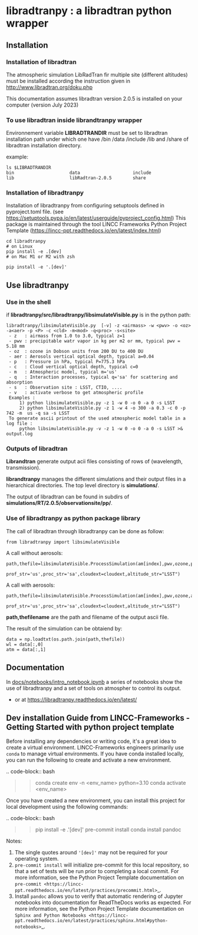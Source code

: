# libradtranpy : a libradtran python wrapper



## Installation

### Installation of libradtran

The atmospheric simulation LibRadTran fir multiple site (different altitudes) must be installed according the instruction given in 
http://www.libradtran.org/doku.php

This documentation assumes libradtran version 2.0.5 is installed on your computer (version July 2023)


### To use libradtran inside librandtranpy wrapper


Environnement variable **LIBRADTRANDIR** must be set to libradtran installation path under which one have /bin /data /include /lib and /share of libradtran installation directory. 

example:

	ls $LIBRADTRANDIR
	bin                     data                    include                 	lib                     libRadtran-2.0.5        share


### Installation of libradtranpy

Installation of libradtranpy from configuring setuptools defined in pyproject.toml file.
(see https://setuptools.pypa.io/en/latest/userguide/pyproject_config.html)
This package is maintained through the tool LINCC Frameworks Python Project Template (https://lincc-ppt.readthedocs.io/en/latest/index.html)

    cd libradtranpy
    # on Linux
	pip install -e .[dev]
    # on Mac M1 or M2 with zsh

    pip install -e '.[dev]'
       
## Use  libradtranpy


### Use in the shell

if **libradtranpy/src/libradtranpy/libsimulateVisible.py** is in the python path:


	libradtranpy/libsimulateVisible.py  [-v] -z <airmass> -w <pwv> -o <oz> -a<aer> -p <P> -c <cld> -m<mod> -q<proc> -s<site>
 	 - z   : airmass from 1.0 to 3.0, typical z=1 
 	 - pwv : precipitable watr vapor in kg per m2 or mm, typical pwv = 5.18 mm
 	 - oz  : ozone in Dobson units from 200 DU to 400 DU
 	 - aer : Aerosols vertical optical depth, typical a=0.04
 	 - p   : Pressure in hPa, typical P=775.3 hPa  
 	 - c   : Cloud vertical optical depth, typical c=0
 	 - m   : Atmospheric model, typical m='us' 
 	 - q   : Interaction processes, typical q='sa' for scattering and absorption
     - s   : Observation site : LSST, CTIO, ....  
 	 - v   : activate verbose to get atmospheric profile
	 Examples : 
	 	 1) python libsimulateVisible.py -z 1 -w 0 -o 0 -a 0 -s LSST
	 	 2) python libsimulateVisible.py -z 1 -w 4 -o 300 -a 0.3 -c 0 -p 742 -m  us -q sa -s LSST
	 To generate ascii printout of the used atmospheric model table in a log file :
	 	 python libsimulateVisible.py -v -z 1 -w 0 -o 0 -a 0 -s LSST >& output.log
	 

### Outputs of libradtran

**Librandtran** generate output acii files consisting of rows of (wavelength, transmission).
 
**librandtranpy** manages the different simulations and their output files in a hierarchical directories. The top level directory is **simulations/**.

The output of libradtran can be found in subdirs of **simulations/RT/2.0.5/observationsite/pp/**.

	 	 
	 	 
### Use of libradtranpy as python package library

The call of libradtran through libradtranpy can be done as follow:

    from libradtranpy import libsimulateVisible
      
A call without aerosols:

    path,thefile=libsimulateVisible.ProcessSimulation(am[index],pwv,ozone,pressure,
                                                      prof_str='us',proc_str='sa',cloudext=cloudext,altitude_str="LSST")
A call with aerosols:

    path,thefile=libsimulateVisible.ProcessSimulation(am[index],pwv,ozone,aer,pressure,
                                                      prof_str='us',proc_str='sa',cloudext=cloudext,altitude_str="LSST")


**path,thefilename** are the path and filename of the output ascii file.

The result of the simulation can be obtaiend by:

    data = np.loadtxt(os.path.join(path,thefile))
    wl = data[:,0]
    atm = data[:,1]                                                 
                                                      
                                                      




## Documentation


In [docs/notebooks/intro_notebook.ipynb](docs/notebooks/intro_notebook.ipynb) a series of notebooks show the use of libradtranpy and a set of tools on atmospher to control its output. 

- or at https://libradtranpy.readthedocs.io/en/latest/


## Dev installation Guide from LINCC-Frameworks - Getting Started with python project template


Before installing any dependencies or writing code, it's a great idea to create a
virtual environment. LINCC-Frameworks engineers primarily use `conda` to manage virtual
environments. If you have conda installed locally, you can run the following to
create and activate a new environment.

.. code-block:: bash

   >> conda create env -n <env_name> python=3.10
   >> conda activate <env_name>


Once you have created a new environment, you can install this project for local
development using the following commands:

.. code-block:: bash

   >> pip install -e .'[dev]'
   >> pre-commit install
   >> conda install pandoc


Notes:

1) The single quotes around ``'[dev]'`` may not be required for your operating system.
2) ``pre-commit install`` will initialize pre-commit for this local repository, so
   that a set of tests will be run prior to completing a local commit. For more
   information, see the Python Project Template documentation on
   `pre-commit <https://lincc-ppt.readthedocs.io/en/latest/practices/precommit.html>`_.
3) Install ``pandoc`` allows you to verify that automatic rendering of Jupyter notebooks
   into documentation for ReadTheDocs works as expected. For more information, see
   the Python Project Template documentation on
   `Sphinx and Python Notebooks <https://lincc-ppt.readthedocs.io/en/latest/practices/sphinx.html#python-notebooks>`_.

